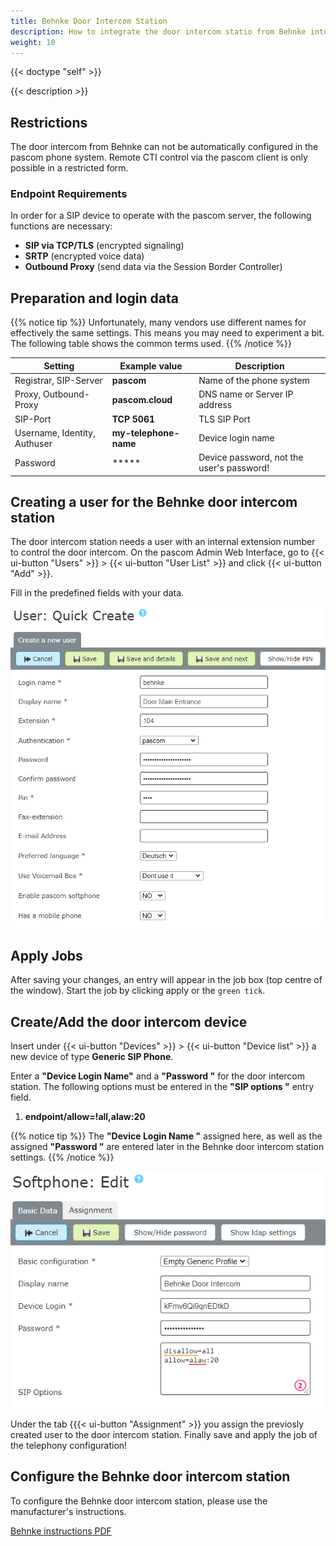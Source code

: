 ```yaml
---
title: Behnke Door Intercom Station
description: How to integrate the door intercom statio from Behnke into your pascom phone system
weight: 10
---
```


{{< doctype "self"  >}}

{{< description >}}


## Restrictions

The door intercom from Behnke can not be automatically configured in the pascom phone system.
Remote CTI control via the pascom client is only possible in a restricted form.

### Endpoint Requirements

In order for a SIP device to operate with the pascom server, the following functions are necessary:

* **SIP via TCP/TLS** (encrypted signaling)
* **SRTP** (encrypted voice data)
* **Outbound Proxy** (send data via the Session Border Controller)

## Preparation and login data

{{% notice tip %}}
Unfortunately, many vendors use different names for effectively the same settings. This means you may need to experiment a bit. The following table shows the common terms used.
{{% /notice %}}

|Setting|Example value|Description|
|---|---|---|
|Registrar, SIP-Server|**pascom**|Name of the phone system|
|Proxy, Outbound-Proxy|**pascom.cloud**|DNS name or Server IP address|
|SIP-Port| **TCP 5061** | TLS SIP Port|
|Username, Identity, Authuser|**my-telephone-name**|Device login name|
|Password|*****| Device password, not the user's password!|

## Creating a user for the Behnke door intercom station

The door intercom station needs a user with an internal extension number to control the door intercom. On the pascom Admin Web Interface, go to {{< ui-button "Users" >}} > {{< ui-button "User List" >}} and click {{< ui-button "Add" >}}.

Fill in the predefined fields with your data.

![New User for door intercom](newuser.en.PNG?width=80%)


## Apply Jobs

After saving your changes, an entry will appear in the job box (top centre of the window). Start the job by clicking apply or the `green tick`.

## Create/Add the door intercom device

Insert under {{< ui-button "Devices" >}} > {{< ui-button "Device list" >}}
 a new device of type **Generic SIP Phone**.


Enter a **"Device Login Name"** and a **"Password "** for the door intercom station. The following options must be entered in the **"SIP options "** entry field. 

1. **endpoint/allow=!all,alaw:20**

{{% notice tip %}}
The **"Device Login Name "** assigned here, as well as the assigned **"Password "** are entered later in the Behnke door intercom station settings.
{{% /notice %}}

![Create new Behnke device](newendpoint.en.PNG?width=80%)


Under the tab {{{< ui-button "Assignment" >}} you assign the previosly created user to the door intercom station. Finally save and apply the job of the telephony configuration!


## Configure the Behnke door intercom station

To configure the Behnke door intercom station, please use the manufacturer's instructions.

[Behnke instructions PDF](https://www.behnke-online.de/telefonanlagen/540-pascom-cloud-anlage/file)
